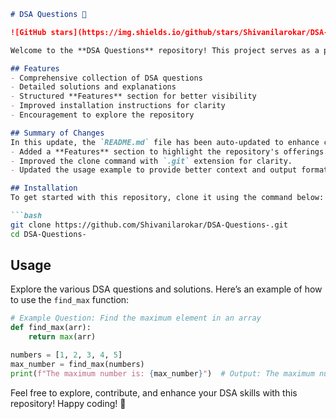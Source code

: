 ```markdown
# DSA Questions 🚀

![GitHub stars](https://img.shields.io/github/stars/Shivanilarokar/DSA-Questions-?style=social) ![Forks](https://img.shields.io/github/forks/Shivanilarokar/DSA-Questions-?style=social)

Welcome to the **DSA Questions** repository! This project serves as a platform for developers and learners to practice and enhance their skills in Data Structures and Algorithms (DSA). This repository is designed to help you improve your understanding of various data structures and algorithms through a collection of questions and solutions.

## Features
- Comprehensive collection of DSA questions
- Detailed solutions and explanations
- Structured **Features** section for better visibility
- Improved installation instructions for clarity
- Encouragement to explore the repository

## Summary of Changes
In this update, the `README.md` file has been auto-updated to enhance clarity and usability. Key modifications include:
- Added a **Features** section to highlight the repository's offerings.
- Improved the clone command with `.git` extension for clarity.
- Updated the usage example to provide better context and output formatting.

## Installation
To get started with this repository, clone it using the command below:

```bash
git clone https://github.com/Shivanilarokar/DSA-Questions-.git
cd DSA-Questions-
```

## Usage
Explore the various DSA questions and solutions. Here’s an example of how to use the `find_max` function:

```python
# Example Question: Find the maximum element in an array
def find_max(arr):
    return max(arr)

numbers = [1, 2, 3, 4, 5]
max_number = find_max(numbers)
print(f"The maximum number is: {max_number}")  # Output: The maximum number is: 5
```

Feel free to explore, contribute, and enhance your DSA skills with this repository! Happy coding! 🎉
```